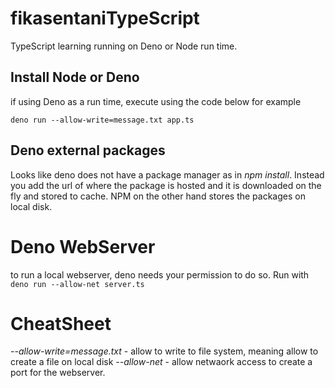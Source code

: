 # fikasentaniTypeScript

TypeScript learning running on Deno or Node run time.

## Install Node or Deno

if using Deno as a run time, execute using the code below for example

`deno run --allow-write=message.txt app.ts`

## Deno external packages

Looks like deno does not have a package manager as in _npm install_. Instead you add the url of where the package is hosted and it is downloaded on the fly and stored to cache. NPM on the other hand stores the packages on local disk.

# Deno WebServer

to run a local webserver, deno needs your permission to do so. Run with `deno run --allow-net server.ts`

# CheatSheet

_--allow-write=message.txt_ - allow to write to file system, meaning allow to create a file on local disk
_--allow-net_ - allow netwaork access to create a port for the webserver.
